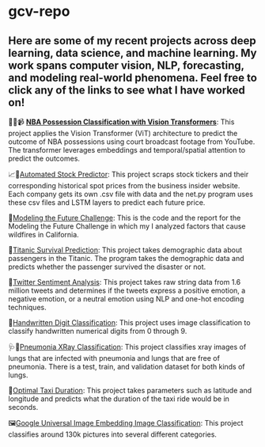# gcv-repo
## Here are some of my recent projects across deep learning, data science, and machine learning. My work spans computer vision, NLP, forecasting, and modeling real-world phenomena. Feel free to click any of the links to see what I have worked on!
🏀🤖📹 **[NBA Possession Classification with Vision Transformers](https://github.com/Gurinder-Vasanta/vit-research)**:
This project applies the Vision Transformer (ViT) architecture to predict the outcome of NBA possessions using court broadcast footage from YouTube. The transformer leverages embeddings and temporal/spatial attention to predict the outcomes. 

📈🧮[Automated Stock Predictor](https://github.com/Gurinder-Vasanta/gcv-repo/tree/Automated_Stock_Price_Predictor): 
This project scraps stock tickers and their corresponding historical spot prices from the business insider website. Each company gets its own .csv file with data and the net.py program uses these csv files and LSTM layers to predict each future price. 

🌲[Modeling the Future Challenge](https://github.com/Gurinder-Vasanta/gcv-repo/tree/Modeling_The_Future_Challenge_Code):
This is the code and the report for the Modeling the Future Challenge in which my I analyzed factors that cause wildfires in California. 

🚢[Titanic Survival Prediction](https://github.com/Gurinder-Vasanta/gcv-repo/tree/Titanic_Survival_Prediction):
This project takes demographic data about passengers in the Titanic. The program takes the demographic data and predicts whether the passenger survived the disaster or not. 

💬[Twitter Sentiment Analysis](https://github.com/Gurinder-Vasanta/gcv-repo/tree/Twitter_Sentiment_Analysis):
This project takes raw string data from 1.6 million tweets and determines if the tweets express a positive emotion, a negative emotion, or a neutral emotion using NLP and one-hot encoding techniques. 

🔢[Handwritten Digit Classification](https://github.com/Gurinder-Vasanta/gcv-repo/tree/Handwritten_Digit_Classification):
This project uses image classification to classify handwritten numerical digits from 0 through 9. 

🩺🏥[Pneumonia XRay Classification](https://github.com/Gurinder-Vasanta/gcv-repo/tree/Pneumonia_XRay_Classification):
This project classifies xray images of lungs that are infected with pneumonia and lungs that are free of pneumonia. There is a test, train, and validation dataset for both kinds of lungs. 

🚕[Optimal Taxi Duration](https://github.com/Gurinder-Vasanta/gcv-repo/tree/Optimal_Taxi_Duration):
This project takes parameters such as latitude and longitude and predicts what the duration of the taxi ride would be in seconds. 

🖼️[Google Universal Image Embedding Image Classification](https://github.com/Gurinder-Vasanta/gcv-repo/tree/GUIE_Image_Classification):
This project classifies around 130k pictures into several different categories. 

